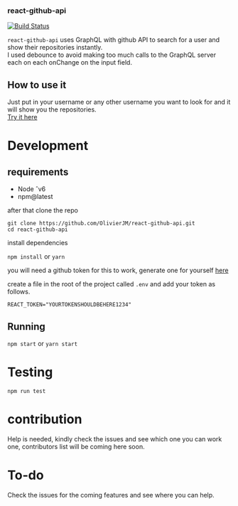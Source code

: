 ### react-github-api

[![Build Status](https://travis-ci.com/OlivierJM/react-github-api.svg?branch=new-branch)](https://travis-ci.com/OlivierJM/react-github-api)

`react-github-api` uses GraphQL with github API to search for a user and show their repositories instantly.  
I used debounce to avoid making too much calls to the GraphQL server each on each onChange on the input field. 

## How to use it  

Just put in your username or any other username you want to look for and it will show you the repositories.  
 [Try it here](http://repo-query.netlify.com) 


# Development 

## requirements 

- Node ˆv6
- npm@latest 


after that clone the repo

`git clone https://github.com/OlivierJM/react-github-api.git`  
`cd react-github-api`

install dependencies

`npm install` or `yarn `

you will need a github token for this to work, generate one for yourself [here](https://help.github.com/articles/creating-a-personal-access-token-for-the-command-line/) 

create a file in the root of the project called `.env` and add your token as follows. 

`REACT_TOKEN="YOURTOKENSHOULDBEHERE1234"` 


## Running 

`npm start` or `yarn start`

# Testing

`npm run test` 

# contribution

Help is needed, kindly check the issues and see which one you can work one, contributors list will be coming here soon. 




# To-do

Check the issues for the coming features and see where you can help.  

